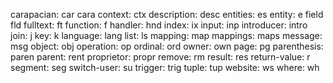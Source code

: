 carapacian:    car    cara
context:       ctx
description:   desc
entities:      es
entity:        e
field          fld
fulltext:      ft
function:      f
handler:       hnd
index:         ix
input:         inp
introducer:    intro
join:          j
key:           k
language:      lang
list:          ls
mapping:       map
mappings:      maps
message:       msg
object:        obj
operation:     op
ordinal:       ord
owner:         own
page:          pg
parenthesis:   paren
parent:        rent
proprietor:    propr
remove:        rm
result:        res
return-value:  r
segment:       seg
switch-user:   su
trigger:       trig
tuple:         tup
website:       ws
where:         wh
